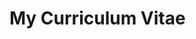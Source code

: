 # My Curriculum Vitae

<object data="/assets/HOJA DE VIDA.pdf" width="100%" height="600px" ></object>
